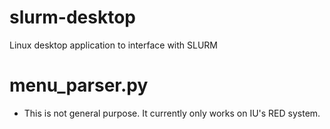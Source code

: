 # slurm-desktop
Linux desktop application to interface with SLURM

# menu_parser.py
- This is not general purpose. It currently only works on IU's RED system.